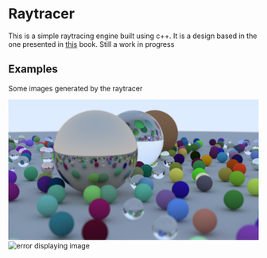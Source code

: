 # Raytracer

This is a simple raytracing engine built using c++.
It is a design based in the one presented in [this](https://raytracing.github.io/books/RayTracingInOneWeekend.html) book.
Still a work in progress

## Examples

Some images generated by the raytracer

![error displaying image](src/images/final.png "spheres")
![error displaying image](src/images/fractal.ppm "reflections")

